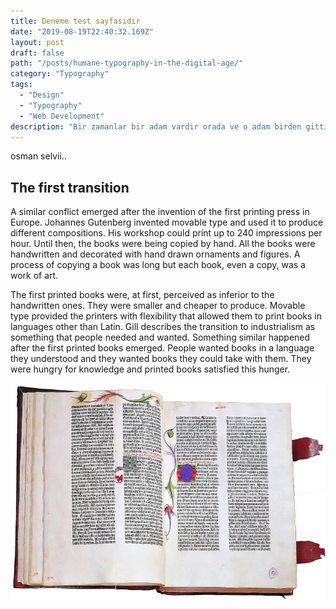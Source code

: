 ```yaml
---
title: Deneme test sayfasıdır
date: "2019-08-19T22:40:32.169Z"
layout: post
draft: false
path: "/posts/humane-typography-in-the-digital-age/"
category: "Typography"
tags:
  - "Design"
  - "Typography"
  - "Web Development"
description: "Bir zamanlar bir adam vardır orada ve o adam birden gitti sonra geldi ne oldu bilminmez birşeyler filan falan oldu işte.."
---
```


osman selvii..

## The first transition

A similar conflict emerged after the invention of the first printing press in Europe. Johannes Gutenberg invented movable type and used it to produce different compositions. His workshop could print up to 240 impressions per hour. Until then, the books were being copied by hand. All the books were handwritten and decorated with hand drawn ornaments and figures. A process of copying a book was long but each book, even a copy, was a work of art.

The first printed books were, at first, perceived as inferior to the handwritten ones. They were smaller and cheaper to produce. Movable type provided the printers with flexibility that allowed them to print books in languages other than Latin. Gill describes the transition to industrialism as something that people needed and wanted. Something similar happened after the first printed books emerged. People wanted books in a language they understood and they wanted books they could take with them. They were hungry for knowledge and printed books satisfied this hunger.

![42-line-bible.jpg](./42-line-bible.jpg)

